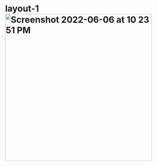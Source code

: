 # layout-1<img width="475" alt="Screenshot 2022-06-06 at 10 23 51 PM" src="https://user-images.githubusercontent.com/55909610/172184189-a0852498-4254-4d28-8205-9384b0f680bd.png">


